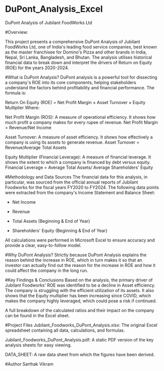 # DuPont_Analysis_Excel

DuPont Analysis of Jubilant FoodWorks Ltd

#Overview:

This project presents a comprehensive DuPont Analysis of Jubilant FoodWorks Ltd, one of India's leading food service companies, best known as the master franchisee for Domino's Pizza and other brands in India, Nepal, Sri Lanka, Bangladesh, and Bhutan. The analysis utilises historical financial data to break down and interpret the drivers of Return on Equity (ROE) for the years 2020-2024.

#What is DuPont Analysis?
DuPont analysis is a powerful tool for dissecting a company's ROE into its core components, helping stakeholders understand the factors behind profitability and financial performance. The formula is:

Return On Equity (ROE) = Net Profit Margin × Asset Turnover × Equity Multiplier
Where:

Net Profit Margin (ROS): A measure of operational efficiency. It shows how much profit a company makes for every rupee of revenue.
Net Profit Margin = Revenue/Net Income
​

Asset Turnover: A measure of asset efficiency. It shows how effectively a company is using its assets to generate revenue.
Asset Turnover = Revenue/Average Total Assets
​
 
Equity Multiplier (Financial Leverage): A measure of financial leverage. It shows the extent to which a company is financed by debt versus equity.
Financial Leverage = Average Total Assets/ Average Shareholders' Equity


#Methodology and Data Sources
The financial data for this analysis, in particular, was sourced from the official annual reports of Jubilant Foodworks for the fiscal years FY2020 to FY2024. The following data points were extracted from the company's Income Statement and Balance Sheet:

* Net Income

* Revenue

* Total Assets (Beginning & End of Year)

* Shareholders' Equity (Beginning & End of Year)

All calculations were performed in Microsoft Excel to ensure accuracy and provide a clear, easy-to-follow model.

#Why DuPont Analysis?
Strictly because DuPont Analysis explains the reason behind the increase in ROE, which in turn makes it so that an investor can actually find out the reason for the increase in ROE and how it could affect the company in the long run.

#Key Findings & Conclusions
Based on the analysis, the primary driver of Jubilant Foodworks' ROE was identified to be a decline in Asset efficiency. The company is struggling with the efficient utilization of its assets.
It also shows that the Equity multiplier has been increasing since COVID, which makes the company highly leveraged, which could pose a risk if continued.

A full breakdown of the calculated ratios and their impact on the company can be found in the Excel sheet. 


#Project Files
Jubilant_Foodworks_DuPont_Analysis.xlsx: The original Excel spreadsheet containing all data, calculations, and formulas.

Jubilant_Foodworks_DuPont_Analysis.pdf: A static PDF version of the key analysis sheets for easy viewing.

DATA_SHEET: A raw data sheet from which the figures have been derived.

#Author
Sarthak Vikram
